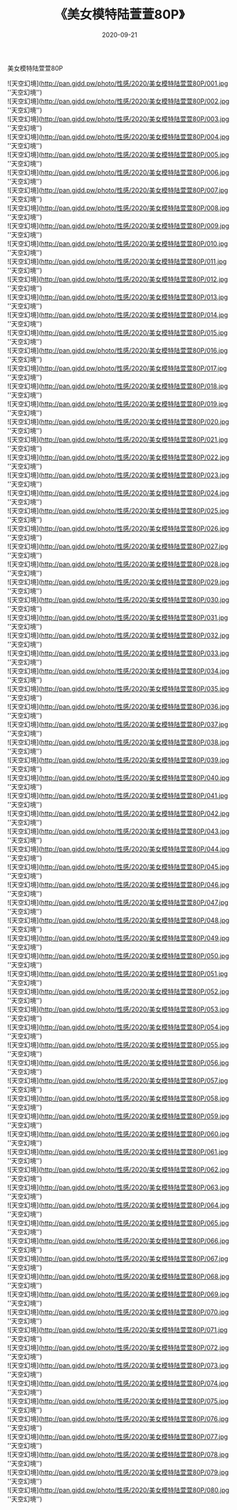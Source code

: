 ﻿---
layout: post
title:  《美女模特陆萱萱80P》
date:   2020-09-21
img: http://pan.gjdd.pw/photo/性感/2020/美女模特陆萱萱80P/000.jpg
categories: [美女, 性感, 泳衣]
---

美女模特陆萱萱80P



![天空幻境](http://pan.gjdd.pw/photo/性感/2020/美女模特陆萱萱80P/001.jpg ''天空幻境'') <br>
![天空幻境](http://pan.gjdd.pw/photo/性感/2020/美女模特陆萱萱80P/002.jpg ''天空幻境'') <br>
![天空幻境](http://pan.gjdd.pw/photo/性感/2020/美女模特陆萱萱80P/003.jpg ''天空幻境'') <br>
![天空幻境](http://pan.gjdd.pw/photo/性感/2020/美女模特陆萱萱80P/004.jpg ''天空幻境'') <br>
![天空幻境](http://pan.gjdd.pw/photo/性感/2020/美女模特陆萱萱80P/005.jpg ''天空幻境'') <br>
![天空幻境](http://pan.gjdd.pw/photo/性感/2020/美女模特陆萱萱80P/006.jpg ''天空幻境'') <br>
![天空幻境](http://pan.gjdd.pw/photo/性感/2020/美女模特陆萱萱80P/007.jpg ''天空幻境'') <br>
![天空幻境](http://pan.gjdd.pw/photo/性感/2020/美女模特陆萱萱80P/008.jpg ''天空幻境'') <br>
![天空幻境](http://pan.gjdd.pw/photo/性感/2020/美女模特陆萱萱80P/009.jpg ''天空幻境'') <br>
![天空幻境](http://pan.gjdd.pw/photo/性感/2020/美女模特陆萱萱80P/010.jpg ''天空幻境'') <br>
![天空幻境](http://pan.gjdd.pw/photo/性感/2020/美女模特陆萱萱80P/011.jpg ''天空幻境'') <br>
![天空幻境](http://pan.gjdd.pw/photo/性感/2020/美女模特陆萱萱80P/012.jpg ''天空幻境'') <br>
![天空幻境](http://pan.gjdd.pw/photo/性感/2020/美女模特陆萱萱80P/013.jpg ''天空幻境'') <br>
![天空幻境](http://pan.gjdd.pw/photo/性感/2020/美女模特陆萱萱80P/014.jpg ''天空幻境'') <br>
![天空幻境](http://pan.gjdd.pw/photo/性感/2020/美女模特陆萱萱80P/015.jpg ''天空幻境'') <br>
![天空幻境](http://pan.gjdd.pw/photo/性感/2020/美女模特陆萱萱80P/016.jpg ''天空幻境'') <br>
![天空幻境](http://pan.gjdd.pw/photo/性感/2020/美女模特陆萱萱80P/017.jpg ''天空幻境'') <br>
![天空幻境](http://pan.gjdd.pw/photo/性感/2020/美女模特陆萱萱80P/018.jpg ''天空幻境'') <br>
![天空幻境](http://pan.gjdd.pw/photo/性感/2020/美女模特陆萱萱80P/019.jpg ''天空幻境'') <br>
![天空幻境](http://pan.gjdd.pw/photo/性感/2020/美女模特陆萱萱80P/020.jpg ''天空幻境'') <br>
![天空幻境](http://pan.gjdd.pw/photo/性感/2020/美女模特陆萱萱80P/021.jpg ''天空幻境'') <br>
![天空幻境](http://pan.gjdd.pw/photo/性感/2020/美女模特陆萱萱80P/022.jpg ''天空幻境'') <br>
![天空幻境](http://pan.gjdd.pw/photo/性感/2020/美女模特陆萱萱80P/023.jpg ''天空幻境'') <br>
![天空幻境](http://pan.gjdd.pw/photo/性感/2020/美女模特陆萱萱80P/024.jpg ''天空幻境'') <br>
![天空幻境](http://pan.gjdd.pw/photo/性感/2020/美女模特陆萱萱80P/025.jpg ''天空幻境'') <br>
![天空幻境](http://pan.gjdd.pw/photo/性感/2020/美女模特陆萱萱80P/026.jpg ''天空幻境'') <br>
![天空幻境](http://pan.gjdd.pw/photo/性感/2020/美女模特陆萱萱80P/027.jpg ''天空幻境'') <br>
![天空幻境](http://pan.gjdd.pw/photo/性感/2020/美女模特陆萱萱80P/028.jpg ''天空幻境'') <br>
![天空幻境](http://pan.gjdd.pw/photo/性感/2020/美女模特陆萱萱80P/029.jpg ''天空幻境'') <br>
![天空幻境](http://pan.gjdd.pw/photo/性感/2020/美女模特陆萱萱80P/030.jpg ''天空幻境'') <br>
![天空幻境](http://pan.gjdd.pw/photo/性感/2020/美女模特陆萱萱80P/031.jpg ''天空幻境'') <br>
![天空幻境](http://pan.gjdd.pw/photo/性感/2020/美女模特陆萱萱80P/032.jpg ''天空幻境'') <br>
![天空幻境](http://pan.gjdd.pw/photo/性感/2020/美女模特陆萱萱80P/033.jpg ''天空幻境'') <br>
![天空幻境](http://pan.gjdd.pw/photo/性感/2020/美女模特陆萱萱80P/034.jpg ''天空幻境'') <br>
![天空幻境](http://pan.gjdd.pw/photo/性感/2020/美女模特陆萱萱80P/035.jpg ''天空幻境'') <br>
![天空幻境](http://pan.gjdd.pw/photo/性感/2020/美女模特陆萱萱80P/036.jpg ''天空幻境'') <br>
![天空幻境](http://pan.gjdd.pw/photo/性感/2020/美女模特陆萱萱80P/037.jpg ''天空幻境'') <br>
![天空幻境](http://pan.gjdd.pw/photo/性感/2020/美女模特陆萱萱80P/038.jpg ''天空幻境'') <br>
![天空幻境](http://pan.gjdd.pw/photo/性感/2020/美女模特陆萱萱80P/039.jpg ''天空幻境'') <br>
![天空幻境](http://pan.gjdd.pw/photo/性感/2020/美女模特陆萱萱80P/040.jpg ''天空幻境'') <br>
![天空幻境](http://pan.gjdd.pw/photo/性感/2020/美女模特陆萱萱80P/041.jpg ''天空幻境'') <br>
![天空幻境](http://pan.gjdd.pw/photo/性感/2020/美女模特陆萱萱80P/042.jpg ''天空幻境'') <br>
![天空幻境](http://pan.gjdd.pw/photo/性感/2020/美女模特陆萱萱80P/043.jpg ''天空幻境'') <br>
![天空幻境](http://pan.gjdd.pw/photo/性感/2020/美女模特陆萱萱80P/044.jpg ''天空幻境'') <br>
![天空幻境](http://pan.gjdd.pw/photo/性感/2020/美女模特陆萱萱80P/045.jpg ''天空幻境'') <br>
![天空幻境](http://pan.gjdd.pw/photo/性感/2020/美女模特陆萱萱80P/046.jpg ''天空幻境'') <br>
![天空幻境](http://pan.gjdd.pw/photo/性感/2020/美女模特陆萱萱80P/047.jpg ''天空幻境'') <br>
![天空幻境](http://pan.gjdd.pw/photo/性感/2020/美女模特陆萱萱80P/048.jpg ''天空幻境'') <br>
![天空幻境](http://pan.gjdd.pw/photo/性感/2020/美女模特陆萱萱80P/049.jpg ''天空幻境'') <br>
![天空幻境](http://pan.gjdd.pw/photo/性感/2020/美女模特陆萱萱80P/050.jpg ''天空幻境'') <br>
![天空幻境](http://pan.gjdd.pw/photo/性感/2020/美女模特陆萱萱80P/051.jpg ''天空幻境'') <br>
![天空幻境](http://pan.gjdd.pw/photo/性感/2020/美女模特陆萱萱80P/052.jpg ''天空幻境'') <br>
![天空幻境](http://pan.gjdd.pw/photo/性感/2020/美女模特陆萱萱80P/053.jpg ''天空幻境'') <br>
![天空幻境](http://pan.gjdd.pw/photo/性感/2020/美女模特陆萱萱80P/054.jpg ''天空幻境'') <br>
![天空幻境](http://pan.gjdd.pw/photo/性感/2020/美女模特陆萱萱80P/055.jpg ''天空幻境'') <br>
![天空幻境](http://pan.gjdd.pw/photo/性感/2020/美女模特陆萱萱80P/056.jpg ''天空幻境'') <br>
![天空幻境](http://pan.gjdd.pw/photo/性感/2020/美女模特陆萱萱80P/057.jpg ''天空幻境'') <br>
![天空幻境](http://pan.gjdd.pw/photo/性感/2020/美女模特陆萱萱80P/058.jpg ''天空幻境'') <br>
![天空幻境](http://pan.gjdd.pw/photo/性感/2020/美女模特陆萱萱80P/059.jpg ''天空幻境'') <br>
![天空幻境](http://pan.gjdd.pw/photo/性感/2020/美女模特陆萱萱80P/060.jpg ''天空幻境'') <br>
![天空幻境](http://pan.gjdd.pw/photo/性感/2020/美女模特陆萱萱80P/061.jpg ''天空幻境'') <br>
![天空幻境](http://pan.gjdd.pw/photo/性感/2020/美女模特陆萱萱80P/062.jpg ''天空幻境'') <br>
![天空幻境](http://pan.gjdd.pw/photo/性感/2020/美女模特陆萱萱80P/063.jpg ''天空幻境'') <br>
![天空幻境](http://pan.gjdd.pw/photo/性感/2020/美女模特陆萱萱80P/064.jpg ''天空幻境'') <br>
![天空幻境](http://pan.gjdd.pw/photo/性感/2020/美女模特陆萱萱80P/065.jpg ''天空幻境'') <br>
![天空幻境](http://pan.gjdd.pw/photo/性感/2020/美女模特陆萱萱80P/066.jpg ''天空幻境'') <br>
![天空幻境](http://pan.gjdd.pw/photo/性感/2020/美女模特陆萱萱80P/067.jpg ''天空幻境'') <br>
![天空幻境](http://pan.gjdd.pw/photo/性感/2020/美女模特陆萱萱80P/068.jpg ''天空幻境'') <br>
![天空幻境](http://pan.gjdd.pw/photo/性感/2020/美女模特陆萱萱80P/069.jpg ''天空幻境'') <br>
![天空幻境](http://pan.gjdd.pw/photo/性感/2020/美女模特陆萱萱80P/070.jpg ''天空幻境'') <br>
![天空幻境](http://pan.gjdd.pw/photo/性感/2020/美女模特陆萱萱80P/071.jpg ''天空幻境'') <br>
![天空幻境](http://pan.gjdd.pw/photo/性感/2020/美女模特陆萱萱80P/072.jpg ''天空幻境'') <br>
![天空幻境](http://pan.gjdd.pw/photo/性感/2020/美女模特陆萱萱80P/073.jpg ''天空幻境'') <br>
![天空幻境](http://pan.gjdd.pw/photo/性感/2020/美女模特陆萱萱80P/074.jpg ''天空幻境'') <br>
![天空幻境](http://pan.gjdd.pw/photo/性感/2020/美女模特陆萱萱80P/075.jpg ''天空幻境'') <br>
![天空幻境](http://pan.gjdd.pw/photo/性感/2020/美女模特陆萱萱80P/076.jpg ''天空幻境'') <br>
![天空幻境](http://pan.gjdd.pw/photo/性感/2020/美女模特陆萱萱80P/077.jpg ''天空幻境'') <br>
![天空幻境](http://pan.gjdd.pw/photo/性感/2020/美女模特陆萱萱80P/078.jpg ''天空幻境'') <br>
![天空幻境](http://pan.gjdd.pw/photo/性感/2020/美女模特陆萱萱80P/079.jpg ''天空幻境'') <br>
![天空幻境](http://pan.gjdd.pw/photo/性感/2020/美女模特陆萱萱80P/080.jpg ''天空幻境'') <br>